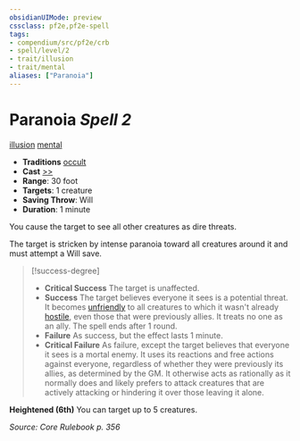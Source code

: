 ```yaml
---
obsidianUIMode: preview
cssclass: pf2e,pf2e-spell
tags:
- compendium/src/pf2e/crb
- spell/level/2
- trait/illusion
- trait/mental
aliases: ["Paranoia"]
---
```

# Paranoia *Spell 2*   
[illusion](illusion.md "Illusion School Trait")  [mental](mental.md "Mental Effect Trait")  

- **Traditions** [occult](occult.md "Occult Tradition Trait")
- **Cast** [>>](chapter-9-playing-the-game.md#Actions "Two-Action") 
- **Range**: 30 foot
- **Targets**: 1 creature
- **Saving Throw**: Will
- **Duration**: 1 minute

You cause the target to see all other creatures as dire threats.

The target is stricken by intense paranoia toward all creatures around it and must attempt a Will save.

> [!success-degree] 
> - **Critical Success** The target is unaffected.
> - **Success** The target believes everyone it sees is a potential threat. It becomes [unfriendly](conditions.md#Unfriendly) to all creatures to which it wasn't already [hostile](conditions.md#Hostile), even those that were previously allies. It treats no one as an ally. The spell ends after 1 round.
> - **Failure** As success, but the effect lasts 1 minute.
> - **Critical Failure** As failure, except the target believes that everyone it sees is a mortal enemy. It uses its reactions and free actions against everyone, regardless of whether they were previously its allies, as determined by the GM. It otherwise acts as rationally as it normally does and likely prefers to attack creatures that are actively attacking or hindering it over those leaving it alone.

**Heightened (6th)** You can target up to 5 creatures.

*Source: Core Rulebook p. 356*